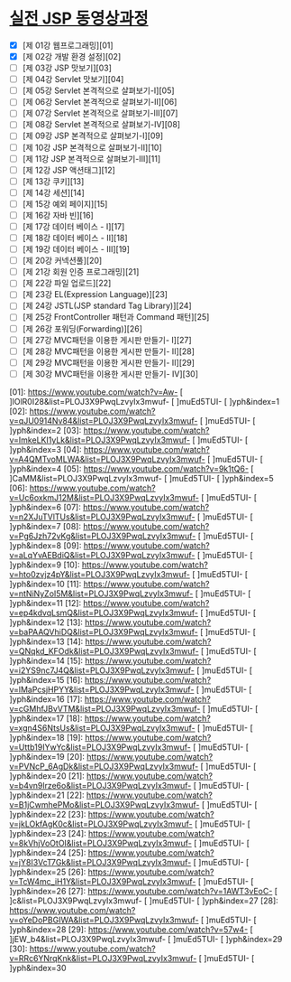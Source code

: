 # [실전 JSP 동영상과정][main]

- [x] [제 01강 웹프로그래밍][01]
- [x] [제 02강 개발 환경 설정][02]
- [ ] [제 03강 JSP 맛보기][03]
- [ ] [제 04강 Servlet 맛보기][04]
- [ ] [제 05강 Servlet 본격적으로 살펴보기-I][05]
- [ ] [제 06강 Servlet 본격적으로 살펴보기-II][06]
- [ ] [제 07강 Servlet 본격적으로 살펴보기-III][07]
- [ ] [제 08강 Servlet 본격적으로 살펴보기-IV][08]
- [ ] [제 09강 JSP 본격적으로 살펴보기-I][09]
- [ ] [제 10강 JSP 본격적으로 살펴보기-II][10]
- [ ] [제 11강 JSP 본격적으로 살펴보기-III][11]
- [ ] [제 12강 JSP 액션태그][12]
- [ ] [제 13강 쿠키][13]
- [ ] [제 14강 세션][14]
- [ ] [제 15강 예외 페이지][15]
- [ ] [제 16강 자바 빈][16]
- [ ] [제 17강 데이터 베이스 - I][17]
- [ ] [제 18강 데이터 베이스 - II][18]
- [ ] [제 19강 데이터 베이스 - III][19]
- [ ] [제 20강 커넥션풀][20]
- [ ] [제 21강 회원 인증 프로그래밍][21]
- [ ] [제 22강 파일 업로드][22]
- [ ] [제 23강 EL(Expression Language)][23]
- [ ] [제 24강 JSTL(JSP standard Tag Library)][24]
- [ ] [제 25강 FrontController 패턴과 Command 패턴][25]
- [ ] [제 26강 포워딩(Forwarding)][26]
- [ ] [제 27강 MVC패턴을 이용한 게시판 만들기- I][27]
- [ ] [제 28강 MVC패턴을 이용한 게시판 만들기- II][28]
- [ ] [제 29강 MVC패턴을 이용한 게시판 만들기- II][29]
- [ ] [제 30강 MVC패턴을 이용한 게시판 만들기- IV][30]

[main]: https://seouliotcenter.tistory.com/tag/jsp "실전 JSP 동영상과정"
[01]: https://www.youtube.com/watch?v=Aw- [ ]lOlR0I28&list=PLOJ3X9PwqLzvyIx3mwuf- [ ]muEd5TUI- [ ]yph&index=1
[02]: https://www.youtube.com/watch?v=qJU0914Nv84&list=PLOJ3X9PwqLzvyIx3mwuf- [ ]muEd5TUI- [ ]yph&index=2
[03]: https://www.youtube.com/watch?v=ImkeLKI1yLk&list=PLOJ3X9PwqLzvyIx3mwuf- [ ]muEd5TUI- [ ]yph&index=3
[04]: https://www.youtube.com/watch?v=A4QMTvoMLWA&list=PLOJ3X9PwqLzvyIx3mwuf- [ ]muEd5TUI- [ ]yph&index=4
[05]: https://www.youtube.com/watch?v=9k1tQ6- [ ]CaMM&list=PLOJ3X9PwqLzvyIx3mwuf- [ ]muEd5TUI- [ ]yph&index=5
[06]: https://www.youtube.com/watch?v=Uc6oxkmJ12M&list=PLOJ3X9PwqLzvyIx3mwuf- [ ]muEd5TUI- [ ]yph&index=6
[07]: https://www.youtube.com/watch?v=n2XJuTVlTUs&list=PLOJ3X9PwqLzvyIx3mwuf- [ ]muEd5TUI- [ ]yph&index=7
[08]: https://www.youtube.com/watch?v=Pg6Jzh72vKg&list=PLOJ3X9PwqLzvyIx3mwuf- [ ]muEd5TUI- [ ]yph&index=8
[09]: https://www.youtube.com/watch?v=aLqYvAEBdiQ&list=PLOJ3X9PwqLzvyIx3mwuf- [ ]muEd5TUI- [ ]yph&index=9
[10]: https://www.youtube.com/watch?v=hto0zvjz4pY&list=PLOJ3X9PwqLzvyIx3mwuf- [ ]muEd5TUI- [ ]yph&index=10
[11]: https://www.youtube.com/watch?v=ntNiNyZoI5M&list=PLOJ3X9PwqLzvyIx3mwuf- [ ]muEd5TUI- [ ]yph&index=11
[12]: https://www.youtube.com/watch?v=ep4kdvqLsmQ&list=PLOJ3X9PwqLzvyIx3mwuf- [ ]muEd5TUI- [ ]yph&index=12
[13]: https://www.youtube.com/watch?v=baPAAQVhiDQ&list=PLOJ3X9PwqLzvyIx3mwuf- [ ]muEd5TUI- [ ]yph&index=13
[14]: https://www.youtube.com/watch?v=QNqkd_KFOdk&list=PLOJ3X9PwqLzvyIx3mwuf- [ ]muEd5TUI- [ ]yph&index=14
[15]: https://www.youtube.com/watch?v=i2YS9nc7J4Q&list=PLOJ3X9PwqLzvyIx3mwuf- [ ]muEd5TUI- [ ]yph&index=15
[16]: https://www.youtube.com/watch?v=lMaPcsjHPYY&list=PLOJ3X9PwqLzvyIx3mwuf- [ ]muEd5TUI- [ ]yph&index=16
[17]: https://www.youtube.com/watch?v=cGMhfJBvVTM&list=PLOJ3X9PwqLzvyIx3mwuf- [ ]muEd5TUI- [ ]yph&index=17
[18]: https://www.youtube.com/watch?v=xgn4S6NtsUs&list=PLOJ3X9PwqLzvyIx3mwuf- [ ]muEd5TUI- [ ]yph&index=18
[19]: https://www.youtube.com/watch?v=Uttb19IYwYc&list=PLOJ3X9PwqLzvyIx3mwuf- [ ]muEd5TUI- [ ]yph&index=19
[20]: https://www.youtube.com/watch?v=PVNcP_6AgDk&list=PLOJ3X9PwqLzvyIx3mwuf- [ ]muEd5TUI- [ ]yph&index=20
[21]: https://www.youtube.com/watch?v=b4vn9lrze6o&list=PLOJ3X9PwqLzvyIx3mwuf- [ ]muEd5TUI- [ ]yph&index=21
[22]: https://www.youtube.com/watch?v=B1jCwmhePMo&list=PLOJ3X9PwqLzvyIx3mwuf- [ ]muEd5TUI- [ ]yph&index=22
[23]: https://www.youtube.com/watch?v=jkLOkfAgK0c&list=PLOJ3X9PwqLzvyIx3mwuf- [ ]muEd5TUI- [ ]yph&index=23
[24]: https://www.youtube.com/watch?v=8kVhjVoOtOI&list=PLOJ3X9PwqLzvyIx3mwuf- [ ]muEd5TUI- [ ]yph&index=24
[25]: https://www.youtube.com/watch?v=jY8I3VcT7Gk&list=PLOJ3X9PwqLzvyIx3mwuf- [ ]muEd5TUI- [ ]yph&index=25
[26]: https://www.youtube.com/watch?v=TcW4mc_iH1Y&list=PLOJ3X9PwqLzvyIx3mwuf- [ ]muEd5TUI- [ ]yph&index=26
[27]: https://www.youtube.com/watch?v=1AWT3vEoC- [ ]c&list=PLOJ3X9PwqLzvyIx3mwuf- [ ]muEd5TUI- [ ]yph&index=27
[28]: https://www.youtube.com/watch?v=oYeDoPBGIWA&list=PLOJ3X9PwqLzvyIx3mwuf- [ ]muEd5TUI- [ ]yph&index=28
[29]: https://www.youtube.com/watch?v=57w4- [ ]jEW_b4&list=PLOJ3X9PwqLzvyIx3mwuf- [ ]muEd5TUI- [ ]yph&index=29
[30]: https://www.youtube.com/watch?v=RRc6YNrqKnk&list=PLOJ3X9PwqLzvyIx3mwuf- [ ]muEd5TUI- [ ]yph&index=30